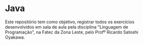 # Java

Este repositório tem como objetivo, registrar todos os exercícios desenvolvidos em sala de aula pela disciplina "Linguagem de Programação", na Fatec da Zona Leste, pelo Profº Ricardo Satoshi Oyakawa.
